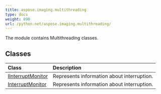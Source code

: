 ```yaml
---
title: aspose.imaging.multithreading
type: docs
weight: 890
url: /python-net/aspose.imaging.multithreading/
---
```



The module contains Multithreading classes.

## **Classes**
| **Class** | **Description** |
| :- | :- |
| [IInterruptMonitor](/imaging/python-net/aspose.imaging.multithreading/iinterruptmonitor/) | Represents information about interruption. |
| [InterruptMonitor](/imaging/python-net/aspose.imaging.multithreading/interruptmonitor/) | Represents information about interruption. |
